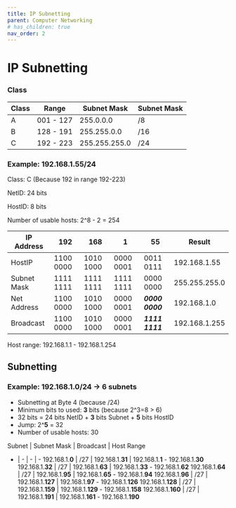 ```yaml
---
title: IP Subnetting
parent: Computer Networking
# has_children: true
nav_order: 2
---
```


# IP Subnetting

### Class

Class | Range     | Subnet Mask   | Subnet Mask
----- | --------- | ------------- | -----
A     | 001 - 127 | 255.0.0.0     | /8
B     | 128 - 191 | 255.255.0.0   | /16
C     | 192 - 223 | 255.255.255.0 | /24

### Example: 192.168.1.55/24

Class: C (Because 192 in range 192-223)

NetID: 24 bits

HostID: 8 bits

Number of usable hosts: 2^8 - 2 = 254

IP Address  | 192       | 168       | 1         | 55            | Result
----------- | --------- | --------- | --------- | ------------- | ---------
HostIP      | 1100 0000 | 1010 1000 | 0000 0001 | 0011 0111     | 192.168.1.55
Subnet Mask | 1111 1111 | 1111 1111 | 1111 1111 | 0000 0000     | 255.255.255.0
Net Address | 1100 0000 | 1010 1000 | 0000 0001 | ***0000 0000*** | 192.168.1.0
Broadcast   | 1100 0000 | 1010 1000 | 0000 0001 | ***1111 1111*** | 192.168.1.255

Host range: 192.168.1.1 - 192.168.1.254

## Subnetting

### Example: 192.168.1.0/24 -> 6 subnets

* Subnetting at Byte 4 (because /24)
* Minimum bits to used: **3** bits (because 2^3=8 > 6)
* 32 bits = 24 bits NetID + **3** bits Subnet + **5** bits HostID
* Jump: 2^**5** = 32
* Number of usable hosts: 30

Subnet | Subnet Mask | Broadcast | Host Range
- | - | - | -
192.168.1.**0**   | /27 | 192.168.1.**31** | 192.168.1.**1** - 192.168.1.**30**
192.168.1.**32**  | /27 | 192.168.1.**63** | 192.168.1.**33** - 192.168.1.**62**
192.168.1.**64**  | /27 | 192.168.1.**95** | 192.168.1.**65** - 192.168.1.**94**
192.168.1.**96**  | /27 | 192.168.1.**127** | 192.168.1.**97** - 192.168.1.**126**
192.168.1.**128** | /27 | 192.168.1.**159** | 192.168.1.**129** - 192.168.1.**158**
192.168.1.**160** | /27 | 192.168.1.**191** | 192.168.1.**161** - 192.168.1.**190**